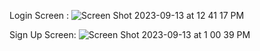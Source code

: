 
Login Screen : ![Screen Shot 2023-09-13 at 12 41 17 PM](https://github.com/MandeepSinghthakur/connect/assets/11257482/5f27cd4e-60b7-45d3-a66b-df7d669a1136)

Sign Up Screen: ![Screen Shot 2023-09-13 at 1 00 39 PM](https://github.com/MandeepSinghthakur/connect/assets/11257482/0d0a34e1-a8fe-4ba7-9898-e24d73075f61)
